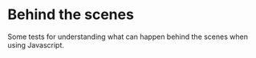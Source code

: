 # Behind the scenes

Some tests for understanding what can happen behind the scenes when using Javascript.